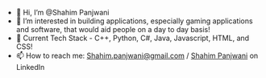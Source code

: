- 👋 Hi, I’m @Shahim Panjwani
- 👀 I’m interested in building applications, especially gaming applications and software, that would aid people on a day to day basis!
- 💞️ Current Tech Stack - C++, Python, C#, Java, Javascript, HTML, and CSS!
- 📫 How to reach me: Shahim.panjwani@gmail.com / [Shahim Panjwani](https://www.linkedin.com/in/shahim-panjwani/) on LinkedIn

<!---
ShahimTBG/ShahimTBG is a ✨ special ✨ repository because its `README.md` (this file) appears on your GitHub profile.
You can click the Preview link to take a look at your changes.
--->
